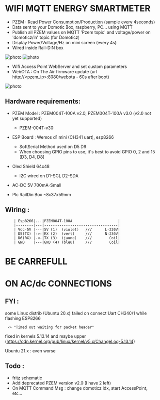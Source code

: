 # WIFI MQTT ENERGY SMARTMETER
 * PZEM : Read Power Consumption/Production   (sample every 4seconds)
 * Data sent to your Domotic Box, raspberry, PC... using MQTT
 * Publish all PZEM values on MQTT 'Pzem topic' and voltage/power on 'domoticz/in' topic (for Domoticz)
 * Display Power/Voltage/Hz on mini screen    (every 4s)
 * Wired inside Rail-DIN box

![photo](https://user-images.githubusercontent.com/53934994/136688865-a3b4bae1-0c27-487a-a898-0a9e817c8b39.png)
![photo](https://user-images.githubusercontent.com/53934994/137083496-70fa6ab4-3972-4f08-b075-35438a764d2d.png)

 * Wifi Access Point WebServer and set custom parameters
 * WebOTA : On The Air firmware update (url http://<pzem_ip>:8080/webota - 60s after boot)

![photo](https://user-images.githubusercontent.com/53934994/139536819-df299a4f-86d1-45ee-afe6-58e61d8bed9b.png)

## Hardware requirements:

* PZEM Model : PZEM004T-100A v2.0, PZEM004T-100A v3.0   (v2.0 not yet supported)
   - PZEM-004T-v30         

* ESP Board : Wemos d1 mini (CH341 uart), esp8266
   - SoftSerial Method used on D5 D6 
   - When choosing GPIO pins to use, it's best to avoid GPIO 0, 2 and 15 (D3, D4, D8)

* Oled Shield 64x48 
   - I2C wired on D1-SCL D2-SDA

* AC-DC 5V 700mA-Small

* Plc RailDin Box ~8x37x59mm


## Wiring : 
        | Esp8266|...|PZEM004T-100A                     |    
        |--------|---|----------------------------------|
        | Vcc-5V |---|5V (1)  (violet)   ///      L-230V|
        | D5(TX) |->-|RX (2)  (vert)     ///      N-230V|      
        | D6(RX) |-<-|TX_(3)  (jaune)    ///        Coil|
        | GND    |---|GND (4) (bleu)     ///        Coil|
        

# BE CARREFULL 
# ON AC/dc CONNECTIONS

## FYI : 
some Linux distrib (Ubuntu 20.x) failed on connect Uart CH340/1 while flashing ESP8266

     -> "Timed out waiting for packet header"
fixed in kernels 5.13.14 and maybe upper 
(https://cdn.kernel.org/pub/linux/kernel/v5.x/ChangeLog-5.13.14)

Ubuntu 21.x : even worse

## Todo :
   - fritz schematic
   - Add deprecated  PZEM version v2.0 (I have 2 left)
   - On MQTT Command Msg : change domoticz idx, start AccessPoint, etc...
